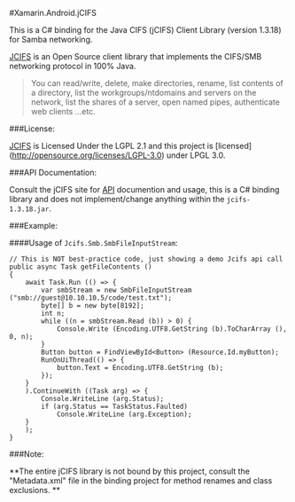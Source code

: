 #Xamarin.Android.jCIFS

This is a C# binding for the Java CIFS (jCIFS) Client Library (version 1.3.18) for Samba networking.

[JCIFS](http://jcifs.samba.org) is an Open Source client library that implements the CIFS/SMB networking protocol in 100% Java.

>You can read/write, delete, make directories, rename, list contents of a directory, list the workgroups/ntdomains and servers on the network, list the shares of a server, open named pipes, authenticate web clients ...etc.

###License: 

[JCIFS](http://www.gnu.org/licenses/lgpl-2.1.txt) is Licensed Under the LGPL 2.1 and this project is [licensed] (http://opensource.org/licenses/LGPL-3.0) under LPGL 3.0.

###API Documentation: 

Consult the jCIFS site for [API](http://jcifs.samba.org/src/docs/api/) documention and usage, this is a C# binding library and does not implement/change anything within the `jcifs-1.3.18.jar`.


###Example:

####Usage of `Jcifs.Smb.SmbFileInputStream`:
	
	// This is NOT best-practice code, just showing a demo Jcifs api call
	public async Task getFileContents ()
	{
		await Task.Run (() => {
			var smbStream = new SmbFileInputStream ("smb://guest@10.10.10.5/code/test.txt");
			byte[] b = new byte[8192];
			int n;
			while ((n = smbStream.Read (b)) > 0) {
				Console.Write (Encoding.UTF8.GetString (b).ToCharArray (), 0, n);
			}
			Button button = FindViewById<Button> (Resource.Id.myButton);
			RunOnUiThread(() => {
				button.Text = Encoding.UTF8.GetString (b);
			});
		}
		).ContinueWith ((Task arg) => {
			Console.WriteLine (arg.Status);
			if (arg.Status == TaskStatus.Faulted)
				Console.WriteLine (arg.Exception);
		}
		);
	}


###Note: 

**The entire jCIFS library is not bound by this project, consult the "Metadata.xml" file in the binding project for method renames and class exclusions.
**